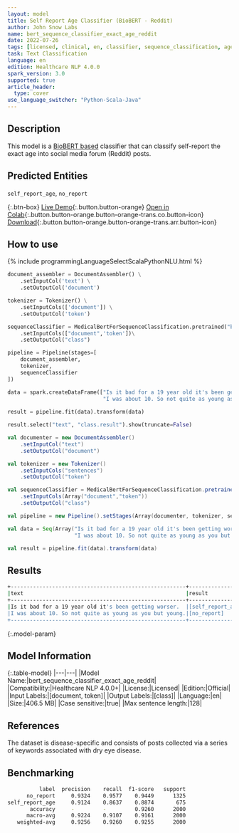 ```yaml
---
layout: model
title: Self Report Age Classifier (BioBERT - Reddit)
author: John Snow Labs
name: bert_sequence_classifier_exact_age_reddit
date: 2022-07-26
tags: [licensed, clinical, en, classifier, sequence_classification, age, public_health]
task: Text Classification
language: en
edition: Healthcare NLP 4.0.0
spark_version: 3.0
supported: true
article_header:
  type: cover
use_language_switcher: "Python-Scala-Java"
---
```


## Description

This model is a [BioBERT based](https://github.com/dmis-lab/biobert) classifier that can classify self-report the exact age into social media forum (Reddit) posts.

## Predicted Entities

`self_report_age`, `no_report`

{:.btn-box}
[Live Demo](https://demo.johnsnowlabs.com/healthcare/PUBLIC_HEALTH_AGE/){:.button.button-orange}
[Open in Colab](https://colab.research.google.com/github/JohnSnowLabs/spark-nlp-workshop/blob/master/tutorials/streamlit_notebooks/healthcare/PUBLIC_HEALTH_MB4SC.ipynb){:.button.button-orange.button-orange-trans.co.button-icon}
[Download](https://s3.amazonaws.com/auxdata.johnsnowlabs.com/clinical/models/bert_sequence_classifier_exact_age_reddit_en_4.0.0_3.0_1658852929276.zip){:.button.button-orange.button-orange-trans.arr.button-icon}

## How to use



<div class="tabs-box" markdown="1">
{% include programmingLanguageSelectScalaPythonNLU.html %}

```python
document_assembler = DocumentAssembler() \
    .setInputCol('text') \
    .setOutputCol('document')

tokenizer = Tokenizer() \
    .setInputCols(['document']) \
    .setOutputCol('token')

sequenceClassifier = MedicalBertForSequenceClassification.pretrained("bert_sequence_classifier_exact_age_reddit", "en", "clinical/models")\
    .setInputCols(["document",'token'])\
    .setOutputCol("class")

pipeline = Pipeline(stages=[
    document_assembler, 
    tokenizer,
    sequenceClassifier
])

data = spark.createDataFrame(["Is it bad for a 19 year old it's been getting worser.",
                              "I was about 10. So not quite as young as you but young."], StringType()).toDF("text")
                              
result = pipeline.fit(data).transform(data)

result.select("text", "class.result").show(truncate=False)
```
```scala
val documenter = new DocumentAssembler() 
    .setInputCol("text") 
    .setOutputCol("document")

val tokenizer = new Tokenizer()
    .setInputCols("sentences")
    .setOutputCol("token")

val sequenceClassifier = MedicalBertForSequenceClassification.pretrained("bert_sequence_classifier_exact_age_reddit", "en", "clinical/models")
    .setInputCols(Array("document","token"))
    .setOutputCol("class")

val pipeline = new Pipeline().setStages(Array(documenter, tokenizer, sequenceClassifier))

val data = Seq(Array("Is it bad for a 19 year old it's been getting worser.",
                     "I was about 10. So not quite as young as you but young.")).toDS.toDF("text")

val result = pipeline.fit(data).transform(data)
```
</div>

## Results

```bash
+-------------------------------------------------------+-----------------+
|text                                                   |result           |
+-------------------------------------------------------+-----------------+
|Is it bad for a 19 year old it's been getting worser.  |[self_report_age]|
|I was about 10. So not quite as young as you but young.|[no_report]      |
+-------------------------------------------------------+-----------------+
```

{:.model-param}
## Model Information

{:.table-model}
|---|---|
|Model Name:|bert_sequence_classifier_exact_age_reddit|
|Compatibility:|Healthcare NLP 4.0.0+|
|License:|Licensed|
|Edition:|Official|
|Input Labels:|[document, token]|
|Output Labels:|[class]|
|Language:|en|
|Size:|406.5 MB|
|Case sensitive:|true|
|Max sentence length:|128|

## References

The dataset is disease-specific and consists of posts collected via a series of keywords associated with dry eye disease.

## Benchmarking

```bash
          label  precision    recall  f1-score   support
      no_report     0.9324    0.9577    0.9449      1325
self_report_age     0.9124    0.8637    0.8874       675
       accuracy     -         -         0.9260      2000
      macro-avg     0.9224    0.9107    0.9161      2000
   weighted-avg     0.9256    0.9260    0.9255      2000
```
